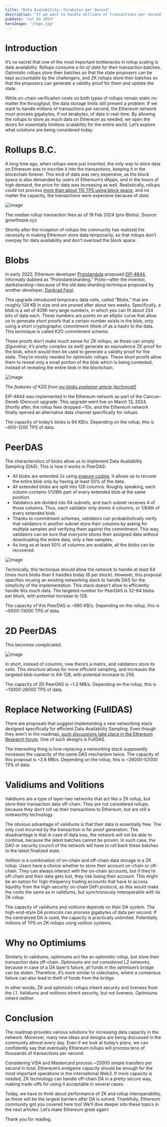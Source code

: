 ```yaml
---
title: "Data Avalability--Terabytes per Second"
description: "If we want to handle millions of transactions per second, the Ethereum network must process gigabytes, if not terabytes, of data in real-time."
pubDate: "Jul 01 2024"
heroImage: "/tbps.jpg"
---
```


# Introduction

It’s no secret that one of the most important bottlenecks in rollup scaling is data availability. Rollups consume _a lot of data_ for their transaction batches. Optimistic rollups store their batches so that the state proposers can be kept accountable by the challengers, and ZK rollups store their batches so that the proposers can generate a validity proof for them and update the state.

While on-chain verification costs on both types of rollups remain static no matter the throughput, the data storage limits still present a problem. If we want to handle millions of transactions per second, the Ethereum network must process gigabytes, if not terabytes, of data in real-time. By allowing the rollups to store as much data on Ethereum as needed, we open the doors for essentially limitless scalability for the entire world. Let’s explore what solutions are being considered today.

# Rollups B.C.

A long time ago, when rollups were just invented, the only way to store data on Ethereum was to inscribe it into the transactions, keeping it in the blockchain forever. This kind of data was very expensive, as the block space is also demanded by users of Ethereum’s dApps, and in the hours of high demand, the price for data was increasing as well. Realistically, rollups could not process [more than about 110 TPS using block space](https://mirror.xyz/alexhook.eth/y9PTlM6tVr0H8X68r1LV2UwAnT9D6u1MEEiUFvcpyG0), and no matter the capacity, the transactions were expensive because of _data_.

![image](../assets/TheRoadmapTerabytesofDataperSecond/image1.png)

The median rollup transaction fees as of 19 Feb 2024 (pre-Blobs). Source: growthepie.xyz

Shortly after the inception of rollups the community has realized the necessity in making Ethereum store data temporarily, so that rollups don’t overpay for data availability and don’t overload the block space.

# Blobs

In early 2022, Ethereum developer [Protolambda](https://x.com/protolambda) proposed [EIP-4844](https://eips.ethereum.org/EIPS/eip-4844), informally dubbed as “Protodanksharding.” Proto—after the inventor, danksharding—because of the old data sharding technique proposed by another developer, [Dankrad Feist](https://x.com/dankrad).

This upgrade introduced temporary data cells, called “Blobs,” that are roughly 128 KB in size and are pruned after about two weeks. Specifically, a blob is a set of 4096 very large numbers, in which you can fit about 254 bits of data each. These numbers are points on an elliptic curve that allow us to generate short proofs that a certain number exists in the blob, only using a short cryptographic commitment (think of as a hash) to the data. This technique is called KZG commitment scheme.

These proofs don’t make much sense for ZK rollups, as those can simply _(figurative; it’s pretty complex as well)_ generate an equivalence ZK proof for the blob, which would then be used to generate a validity proof for the state. They’re mostly needed for optimistic rollups. These short proofs allow them to reveal only a small portion of the blob which is being contested, instead of revealing the entire blob in the blockchain.

![image](../assets/TheRoadmapTerabytesofDataperSecond/image2.png)

_The features of KZG from [my blobs explainer article (technical!)](https://mirror.xyz/alexhook.eth/W4PYt5zGWjw9VcB8Z6KIJDoyCU0RPA1d304cM0J75mQ)_

EIP-4844 was implemented in the Ethereum network as part of the Cancun-Deneb (Dencun) upgrade. This upgrade went live on March 13, 2024. Shortly after, the rollup fees dropped ~10x, and the Ethereum network finally opened an alternative data channel specifically for rollups.

The capacity of today’s blobs is 64 KB/s. Depending on the rollup, this is ~600-1200 TPS of data.

# PeerDAS

The characteristics of blobs allow us to implement Data Availability Sampling (DAS). This is how it works in PeerDAS:

- All blobs are extended 2x using [erasure coding](https://en.wikipedia.org/wiki/Erasure_code). It allows us to recover the entire blob only by having at least 50% of the data.
- All extended blobs are split into 128 columns. Roughly speaking, each column contains 1/128th part of every extended blob at the same position.
- Validators are divided into 64 subnets, and each subnet receives 4 of those columns. Thus, each validator only stores 4 columns, or 1/64th of every extended blob.
- Thanks to commitment schemes, validators can probabilistically verify that validators in another subnet store their columns by asking for multiple samples and verifying them against the commitment. This way, validators can be sure that everyone stores their assigned data without downloading the entire data, only a few samples.
- As long as at least 50% of columns are available, all the blobs can be recovered.

![image](../assets/TheRoadmapTerabytesofDataperSecond/image3.png)

Technically, this technique should allow the network to handle at least 64 times more blobs than it handles today (6 per block). However, this proposal specifies reusing an existing networking stack to handle DAS for the simplicity of the implementation. This stack doesn’t allow to efficiently handle this much data. The targeted number for PeerDAS is 32–64 blobs per block, with potential increase to 128.

The capacity of this PeerDAS is ~680 KB/s. Depending on the rollup, this is ~6500-13000 TPS of data.

# 2D PeerDAS

This becomes complicated.

![image](../assets/TheRoadmapTerabytesofDataperSecond/image4.png)

In short, instead of columns, now there’s a matrix, and validators store its cells. This structure allows for more efficient sampling, and increases the targeted blob number to 64-128, with potential increase to 256.

The capacity of 2D PeerDAS is ~1.3 MB/s. Depending on the rollup, this is ~13000-26000 TPS of data.

# Replace Networking (FullDAS)

There are proposals that suggest implementing a new networking stack designed specifically for efficient Data Availability Sampling. Even though they aren’t in the roadmap,[ such discussions take place in the Ethereum Research forum](https://ethresear.ch/t/fulldas-towards-massive-scalability-with-32mb-blocks-and-beyond/19529). One of such designs is FullDAS.

The interesting thing is how replacing a networking stack supposedly increases the capacity of the same DAS mechanism twice. The capacity of this proposal is ~2.6 MB/s. Depending on the rollup, this is ~26000-52000 TPS of data.

# Validiums and Volitions

Validiums are a type of layer-two networks that act like a ZK rollup, but store their transaction data off-chain. They are not considered rollups, because they don’t roll up their transactions to Ethereum, but are still a noteworthy technology.

The obvious advantage of validiums is that their data is essentially free. The only cost incurred by the transaction is for proof generation. The disadvantage is that in case of data loss, the network will not be able to continue, because the latest batches cannot be proven. In such case, the DAO or security council of the network will have to roll back these batches to the latest finalized state.

Volition is a combination of on-chain and off-chain data storage in a ZK rollup. Users have a choice whether to store their account on-chain or off-chain. They can always interact with the on-chain accounts, but if they’re off-chain and their data gets lost, they risk losing their account. This might be an option for high-frequency trading accounts that have to access liquidity from the high-security on-chain DeFi protocol, as this would make the costs the same as in validiums, but synchronously interoperable with its ZK rollup.

The capacity of validiums and volitions depends on their DA system. The high-end-style DA protocols can process gigabytes of data per second. If the centralized DA is used, the capacity is practically unlimited. Potentially millions of TPS on ZK rollups using volition systems.

# Why no Optimiums

Similarly to validiums, optimiums act like an optimistic rollup, but store their transaction data off-chain. _Optimiums are not considered L2 networks_, because in case of a DA layer’s failure, all funds in the optimium’s bridge can be stolen. Therefore, it’s more similar to sidechains, where a consensus failure can also lead to theft of funds from the bridge.

In other words, ZK and optimistic rollups inherit security and liveness from the L1. Validiums and volitions inherit security, but not liveness. Optimiums inherit neither.

# Conclusion

The roadmap provides various solutions for increasing data capacity in the network. Moreover, many new ideas and designs are being discussed in the community almost every day. Even if we look at today’s plans, we can confidently say that eventually Ethereum rollups will process tens of thousands of transactions per second.

Considering VISA and Mastercard process ~25000 simple transfers per second in total, Ethereum’s endgame capacity should be enough for the most important operations in the international Web3. If more capacity is needed, ZK technology can handle off-chain DA in a pretty secure way, making trade-offs for using it acceptable in several cases.

Today, we have to think about performance of ZK and rollup interoperability, as these will be the largest barriers after DA is solved. Thankfully, Ethereum community got you covered here too! We’ll dive deeper into these topics in the next articles. Let’s make Ethereum great again!

Thank you for reading.
